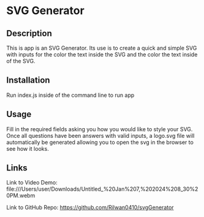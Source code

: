 # SVG Generator

## Description

This is app is an SVG Generator. Its use is to create a quick and simple SVG with inputs for the color the text inside the SVG and the color the text inside of the SVG.  

## Installation

Run index.js inside of the command line to run app

## Usage

Fill in the required fields asking you how you would like to style your SVG. Once all questions have been answers with valid inputs, a logo.svg file will automatically be generated allowing you to open the svg in the browser to see how it looks.

## Links

Link to Video Demo: file:///Users/user/Downloads/Untitled_%20Jan%207,%202024%208_30%20PM.webm 

Link to GitHub Repo: https://github.com/Rilwan0410/svgGenerator 